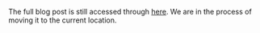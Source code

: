 The full blog post is still accessed through [here](https://www.1onepsilon.com/single-post/2018/11/24/Curious-Epsilon-Two-Years-and-Counting). We are in the process of moving it to the current location.
